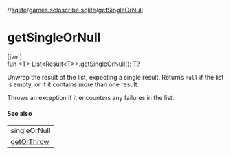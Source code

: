 //[sqlite](../../index.md)/[games.soloscribe.sqlite](index.md)/[getSingleOrNull](get-single-or-null.md)

# getSingleOrNull

[jvm]\
fun &lt;[T](get-single-or-null.md)&gt; [List](https://kotlinlang.org/api/latest/jvm/stdlib/kotlin-stdlib/kotlin.collections/-list/index.html)&lt;[Result](https://kotlinlang.org/api/latest/jvm/stdlib/kotlin-stdlib/kotlin/-result/index.html)&lt;[T](get-single-or-null.md)&gt;&gt;.[getSingleOrNull](get-single-or-null.md)(): [T](get-single-or-null.md)?

Unwrap the result of the list, expecting a single result. Returns `null` if the list is empty, or if it contains more than one result.

Throws an exception if it encounters any failures in the list.

#### See also

| |
|---|
| singleOrNull |
| [getOrThrow](get-or-throw.md) |
